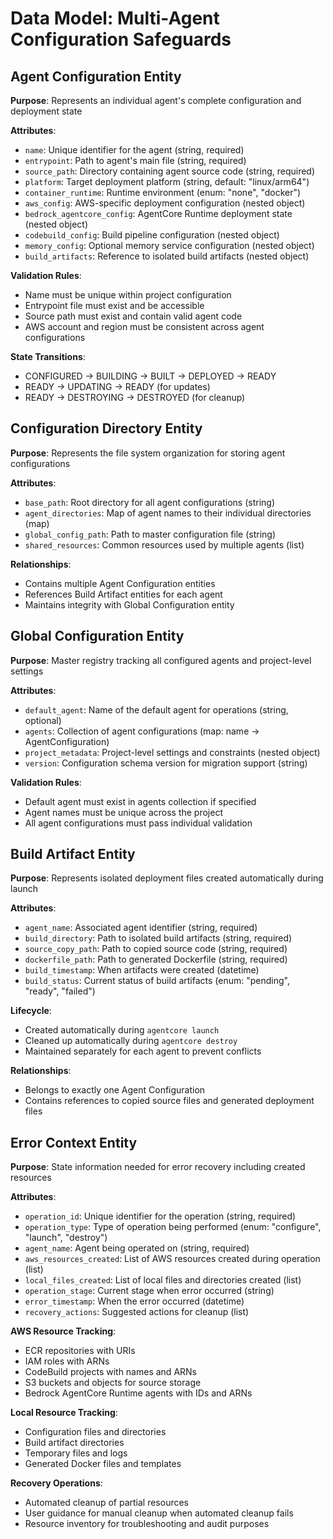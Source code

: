 # Data Model: Multi-Agent Configuration Safeguards

## Agent Configuration Entity

**Purpose**: Represents an individual agent's complete configuration and deployment state

**Attributes**:
- `name`: Unique identifier for the agent (string, required)
- `entrypoint`: Path to agent's main file (string, required)
- `source_path`: Directory containing agent source code (string, required)
- `platform`: Target deployment platform (string, default: "linux/arm64")
- `container_runtime`: Runtime environment (enum: "none", "docker")
- `aws_config`: AWS-specific deployment configuration (nested object)
- `bedrock_agentcore_config`: AgentCore Runtime deployment state (nested object)
- `codebuild_config`: Build pipeline configuration (nested object)
- `memory_config`: Optional memory service configuration (nested object)
- `build_artifacts`: Reference to isolated build artifacts (nested object)

**Validation Rules**:
- Name must be unique within project configuration
- Entrypoint file must exist and be accessible
- Source path must exist and contain valid agent code
- AWS account and region must be consistent across agent configurations

**State Transitions**:
- CONFIGURED → BUILDING → BUILT → DEPLOYED → READY
- READY → UPDATING → READY (for updates)
- READY → DESTROYING → DESTROYED (for cleanup)

## Configuration Directory Entity

**Purpose**: Represents the file system organization for storing agent configurations

**Attributes**:
- `base_path`: Root directory for all agent configurations (string)
- `agent_directories`: Map of agent names to their individual directories (map)
- `global_config_path`: Path to master configuration file (string)
- `shared_resources`: Common resources used by multiple agents (list)

**Relationships**:
- Contains multiple Agent Configuration entities
- References Build Artifact entities for each agent
- Maintains integrity with Global Configuration entity

## Global Configuration Entity

**Purpose**: Master registry tracking all configured agents and project-level settings

**Attributes**:
- `default_agent`: Name of the default agent for operations (string, optional)
- `agents`: Collection of agent configurations (map: name → AgentConfiguration)
- `project_metadata`: Project-level settings and constraints (nested object)
- `version`: Configuration schema version for migration support (string)

**Validation Rules**:
- Default agent must exist in agents collection if specified
- Agent names must be unique across the project
- All agent configurations must pass individual validation

## Build Artifact Entity

**Purpose**: Represents isolated deployment files created automatically during launch

**Attributes**:
- `agent_name`: Associated agent identifier (string, required)
- `build_directory`: Path to isolated build artifacts (string, required)
- `source_copy_path`: Path to copied source code (string, required)
- `dockerfile_path`: Path to generated Dockerfile (string, required)
- `build_timestamp`: When artifacts were created (datetime)
- `build_status`: Current status of build artifacts (enum: "pending", "ready", "failed")

**Lifecycle**:
- Created automatically during `agentcore launch`
- Cleaned up automatically during `agentcore destroy`
- Maintained separately for each agent to prevent conflicts

**Relationships**:
- Belongs to exactly one Agent Configuration
- Contains references to copied source files and generated deployment files

## Error Context Entity

**Purpose**: State information needed for error recovery including created resources

**Attributes**:
- `operation_id`: Unique identifier for the operation (string, required)
- `operation_type`: Type of operation being performed (enum: "configure", "launch", "destroy")
- `agent_name`: Agent being operated on (string, required)
- `aws_resources_created`: List of AWS resources created during operation (list)
- `local_files_created`: List of local files and directories created (list)
- `operation_stage`: Current stage when error occurred (string)
- `error_timestamp`: When the error occurred (datetime)
- `recovery_actions`: Suggested actions for cleanup (list)

**AWS Resource Tracking**:
- ECR repositories with URIs
- IAM roles with ARNs
- CodeBuild projects with names and ARNs
- S3 buckets and objects for source storage
- Bedrock AgentCore Runtime agents with IDs and ARNs

**Local Resource Tracking**:
- Configuration files and directories
- Build artifact directories
- Temporary files and logs
- Generated Docker files and templates

**Recovery Operations**:
- Automated cleanup of partial resources
- User guidance for manual cleanup when automated cleanup fails
- Resource inventory for troubleshooting and audit purposes
